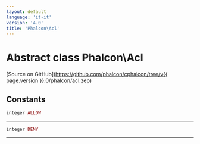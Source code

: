 ```yaml
---
layout: default
language: 'it-it'
version: '4.0'
title: 'Phalcon\Acl'
---
```


# Abstract class **Phalcon\Acl**

[Source on GitHub](https://github.com/phalcon/cphalcon/tree/v{{ page.version }}.0/phalcon/acl.zep)

## Constants

```php
integer ALLOW
```

* * *

```php
integer DENY
```

* * *